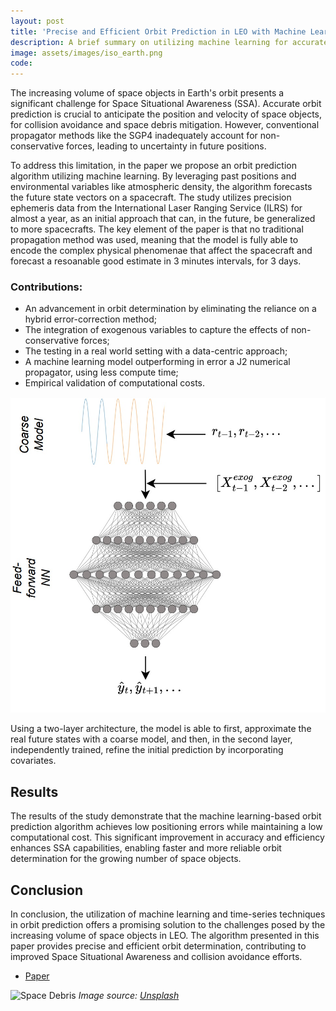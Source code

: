 ```yaml
---
layout: post
title: 'Precise and Efficient Orbit Prediction in LEO with Machine Learning using Exogenous Variables'
description: A brief summary on utilizing machine learning for accurate orbit prediction in Low Earth Orbit (LEO).
image: assets/images/iso_earth.png
code:
---
```

The increasing volume of space objects in Earth's orbit presents a significant challenge for Space Situational Awareness (SSA). Accurate orbit prediction is crucial to anticipate the position and velocity of space objects, for collision avoidance and space debris mitigation. However, conventional propagator methods like the SGP4 inadequately account for non-conservative forces, leading to uncertainty in future positions.

To address this limitation, in the paper we propose an orbit prediction algorithm utilizing machine learning. By leveraging past positions and environmental variables like atmospheric density, the algorithm forecasts the future state vectors on a spacecraft. The study utilizes precision ephemeris data from the International Laser Ranging Service (ILRS) for almost a year, as an initial approach that can, in the future, be generalized to more spacecrafts.
The key element of the paper is that no traditional propagation method was used, meaning that the model is fully able to encode the complex physical phenomenae that affect the spacecraft and forecast a resoanable good estimate in 3 minutes intervals, for 3 days.



<h3>Contributions:</h3>
<ul class="alt">
<li>An advancement in orbit determination by eliminating the reliance on a hybrid error-correction method;</li>
<li>The integration of exogenous variables to capture the effects of non-conservative forces;</li>
<li>The testing in a real world setting with a data-centric approach;</li>
<li>A machine learning model outperforming in error a J2 numerical propagator, using less compute time;</li>
<li>Empirical validation of computational costs.</li>
</ul>

![Machine Learning](/assets/images/model.jpg)

Using a two-layer architecture, the model is able to first, approximate the real future states with a coarse model, and then, in the second layer, independently trained, refine the initial prediction by incorporating covariates.

## Results

The results of the study demonstrate that the machine learning-based orbit prediction algorithm achieves low positioning errors while maintaining a low computational cost. This significant improvement in accuracy and efficiency enhances SSA capabilities, enabling faster and more reliable orbit determination for the growing number of space objects.

## Conclusion

In conclusion, the utilization of machine learning and time-series techniques in orbit prediction offers a promising solution to the challenges posed by the increasing volume of space objects in LEO. The algorithm presented in this paper provides precise and efficient orbit determination, contributing to improved Space Situational Awareness and collision avoidance efforts.

<ul class="actions fit">
						<li><a href= "https://arxiv.org/pdf/2407.11026" class="button special fit">Paper</a></li>
</ul>

![Space Debris](/assets/images/space-debris.jpg)
*Image source: [Unsplash](https://unsplash.com/photos/123458)*
